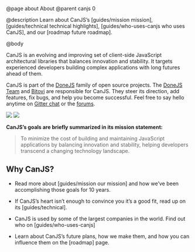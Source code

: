 @page about About
@parent canjs 0

@description
Learn about CanJS’s [guides/mission mission], [guides/technical technical highlights], [guides/who-uses-canjs who uses CanJS], and our [roadmap future roadmap].

@body

CanJS is an evolving and improving set of client-side JavaScript architectural libraries that balances innovation and stability. It targets experienced developers building complex applications with long futures ahead of them.

CanJS is part of the [DoneJS](https://donejs.com/) family of open source projects.  The [DoneJS Team](https://donejs.com/About.html#team) and [Bitovi](https://www.bitovi.com) are responsible for CanJS. They steer its direction, add features, fix bugs, and help you become successful. Feel free to say hello anytime on [Gitter chat](https://gitter.im/canjs/canjs) or the [forums](https://forums.donejs.com/c/canjs).

<div class="hero-images">
    <img
        class="tortoise"
        srcset="../docs/images/home/Home-Tortoise-bw.png 1x, ../docs/images/home/Home-Tortoise-bw-x2.png 2x"
        src="../docs/images/home/Home-Tortoise-bw.png"/>
    <img
        class="hare"
        srcset="../docs/images/home/Home-Hare-bw.png 1x, ../docs/images/home/Home-Hare-bw-x2.png 2x"
        src="../docs/images/home/Home-Tortoise-bw.png"/>
</div>

**CanJS’s goals are briefly summarized in its mission statement:**

> To minimize the cost of building and maintaining JavaScript applications by balancing innovation and stability, helping developers transcend a changing technology landscape.

## Why CanJS?

* Read more about [guides/mission our mission] and how we’ve been accomplishing those goals for 10 years.

* If CanJS’s heart isn’t enough to convince you it’s a good fit, read up on its [guides/technical].

* CanJS is used by some of the largest companies in the world. Find out who on [guides/who-uses-canjs]

* Learn about CanJS’s future plans, how we make them, and how you can influence them on the [roadmap] page.
